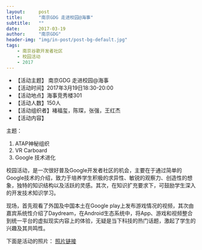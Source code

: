 ```yaml
---
layout:     post
title:      "南京GDG 走进校园@海事"
subtitle:   ""
date:       2017-03-19
author:     "南京GDG"
header-img: "img/in-post/post-bg-default.jpg"
tags:
    - 南京谷歌开发者社区
    - 校园活动
    - 2017
---
```


* 【活动主题】 南京GDG 走进校园@海事
* 【活动时间】2017年3月19日18:30-20:00
* 【活动地点】海事竞秀楼301
* 【活动人数】150人
* 【活动组织者】褚福玺，陈琛，张强，王红杰
* 【活动内容】

主题：
1. ATAP神秘组织
2. VR Carboard
3. Google 技术进化

校园活动，是一次很好普及Google开发者社区的机会，主要在于通过简单的Google技术的介绍，致力于培养学生积极的求异性、敏锐的观察力、创造性的想象，独特的知识结构以及活跃的灵感。其次，在知识扩充要求下，可鼓励学生深入的开发技术知识学习。
       
现场，首先观看了外国及中国本土在Google play上发布游戏情况的视频，其次由嘉宾系统性介绍了Daydream，在Android生态系统中，将App、游戏和视频整合到统一平台的虚拟现实内容上的体验，无疑是当下科技的热门话题，激起了学生的兴趣及其共鸣性。

下面是活动的照片：
[照片链接]()
